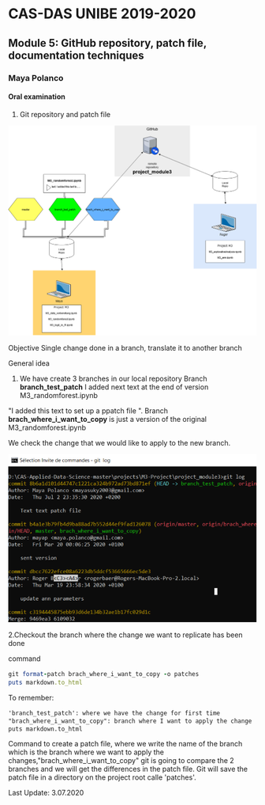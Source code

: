 # CAS-DAS UNIBE 2019-2020
## Module 5: GitHub repository, patch file, documentation techniques

### Maya Polanco

#### Oral examination


1. Git repository and patch file

![](images/fig1.png?raw=true)

Objective
Single change done in a branch, translate it to another branch

General idea
1. We have create 3 branches in our local repository 
Branch **branch_test_patch** I added next text at the end of version M3_randomforest.ipynb

"I added this text to set up a ppatch file ".
Branch **brach_where_i_want_to_copy** is just a version of the original  M3_randomforest.ipynb

We check the change that we would like to apply to the new branch.


![](images/fig2.png?raw=true)


2.Checkout the branch where the change we want to replicate has been done


command
```ruby
git format-patch brach_where_i_want_to_copy -o patches
puts markdown.to_html
```
To remember: 
```
'branch_test_patch': where we have the change for first time
"brach_where_i_want_to_copy": branch where I want to apply the change
puts markdown.to_html
``` 
Command to create a patch file, where we write the name of the branch which is the branch where we want to apply the changes,"brach_where_i_want_to_copy" git is going to compare the 2 branches and we will get the differences in the patch file. Git will save the patch file in a directory on the project root calle 'patches'.




Last Update: 3.07.2020

